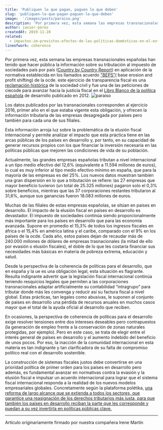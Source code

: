```yaml
---
title: 'Publiquen lo que pagan, paguen lo que deben'
slug: 'publiquen-lo-que-pagan-paguen-lo-que-deben'
image:  '/images/posts/paraiso.png'
description: 'Por primera vez, esta semana las empresas transnacionales españolas han tenido que hacer pública la información sobre su tributación al…'
author: javier-perez
createdAt: 2019-11-28
related:
  - impactos-im-previstos-efectos-de-las-políticas-domésticas-en-el-exterior
lineofwork: coherence
---
```


Por primera vez, esta semana las empresas transnacionales españolas han tenido que hacer pública la información sobre su tributación al impuesto de sociedades país por país ([Country by Country Report](http://www.oecd.org/tax/beps/beps-actions/action13/)) en aplicación de la normativa establecida en los llamados acuerdo ["BEPS”](https://www.oecd.org/ctp/10-preguntas-sobre-beps.pdf)( base erosion and profit shifting) de la ocde. este ejercicio de transparencia fiscal es una [reclamación histórica](https://www.taxjustice.net/country-country-reporting/) de la sociedad civil y fue una de las peticiones de ciecode para avanzar hacia la justicia fiscal en el [Libro Blanco de la política española](https://politicalwatch.es/documentos/Libro_Blanco_Desarrollo_CIECODE.pdf) de desarrollo publicado en 2012.
[](https://cdn-images-1.medium.codddm/max/10432/1*jbi-rr0ggd-vnpnfr6dijg.png)
![paraiso](/images/posts/paraiso.png)

Los datos publicados por las transnacionales corresponden al ejercicio 2016, primer año en el que estaba vigente esta obligación, y ofrecen la información tributaria de las empresas desagregada por países pero también para cada una de sus filiales.

Esta información arroja luz sobre la problemática de la elusión fiscal internacional y permite analizar el impacto que esta práctica tiene en las arcas públicas de los países en desarrollo y, por tanto, en su capacidad de generar recursos propios con los que financiar la inversión necesaria en las políticas públicas que mejoren las condiciones de vida de su población.

Actualmente, las grandes empresas españolas tributan a nivel internacional a un tipo medio efectivo del 12,6% (equivalente a 11.594 millones de euros), lo cual es muy inferior al tipo medio efectivo mínimo en españa, que para la mayoría de las empresas es del 25%. Los nuevos datos muestran también una gran dispersión en lo que a tributación se refiere: las 27 empresas que mayor beneficio tuvieron (un total de 25.325 millones) pagaron solo el 0,3% sobre beneficios, mientras que las 37 corporaciones restantes tributaron al 31,6%, aunque sus ganancias fueron 18.083 millones de euros.

Muchas de las filiales de estas empresas españolas, se sitúan en países en desarrollo. El impacto de la elusión fiscal en países en desarrollo es devastador. El impuesto de sociedades continúa siendo proporcionalmente más importante para los países en desarrollo que para las economía avanzada. Supone en promedio el 15,3% de todos los ingresos fiscales en áfrica o el 15,4% en américa latina y el caribe, comparado con el 9% en los países de la ocde. Cada año, estos países dejan de recaudar más de 240.000 millones de dólares de empresas trasnacionales (la mitad de ello por evasión o elusión fiscales), el doble de lo que les costaría financiar sus necesidades más básicas en materia de pobreza extrema, educación y salud.

Desde la perspectiva de la coherencia de políticas para el desarrollo, que en españa y la ue es una obligación legal, esta situación es flagrante. Resulta indignante advertir que la legislación fiscal internacional continúa teniendo resquicios legales que permiten a las corporaciones transnacionales adaptar artificialmente su contabilidad “intragrupo” para tributar donde más les convenga y reducir así su factura fiscal a nivel global. Estas prácticas, tan legales como abusivas, le suponen al conjunto de países en desarrollo una pérdida de recursos anuales en muchos casos mayor que el total de la ayuda oficial al desarrollo que reciben.

En ocasiones, la perspectiva de coherencia de políticas para el desarrollo exige resolver tensiones entre dos intereses deseables pero contrapuestos (la generación de empleo frente a la conservación de zonas naturales protegidas, por ejemplo). Pero en este caso, se trata de elegir entre el interés general de países en desarrollo y el aumento indebido del beneficio de unos pocos. Por eso, la inacción de la comunidad internacional en esta materia es tan indignante y tan clarificadora de su falta de compromiso político real con el desarrollo sostenible.

La construcción de sistemas fiscales justos debe convertirse en una prioridad política de primer orden para los países en desarrollo pero además, es fundamental avanzar en normativas contra la evasión y la elusión fiscal e impulsar un acuerdo internacional para lograr que el sistema fiscal internacional responda a la realidad de los nuevos modelos empresariales globales. Concretamente según la plataforma polétika, [una reforma de largo alcance que se extienda a todos los sectores, que garantice una reasignación de los derechos tributarios más justa, para que también los países en desarrollo reciban la parte que les corresponde y puedan a su vez invertirla en políticas públicas clave.](http://poletika.org/tema/2)

---

Artículo originariamente firmado por nuestra compañera Irene Martín

